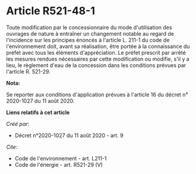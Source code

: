 # Article R521-48-1

Toute modification par le concessionnaire du mode d'utilisation des ouvrages de nature à entraîner un changement notable au
regard de l'incidence sur les principes énoncés à l'article L. 211-1 du code de l'environnement doit, avant sa réalisation,
être portée à la connaissance du préfet avec tous les éléments d'appréciation. Le préfet prescrit par arrêté les mesures
rendues nécessaires par cette modification ou modifie, s'il y a lieu, le règlement d'eau de la concession dans les conditions
prévues par l'article R. 521-29.

**Nota:**

Se reporter aux conditions d'application prévues à l'article 16 du décret n° 2020-1027 du 11 août 2020.

**Liens relatifs à cet article**

_Créé par_:

  - Décret n°2020-1027 du 11 août 2020 - art. 9

_Cite_:

  - Code de l'environnement - art. L211-1
  - Code de l'énergie - art. R521-29 (V)
